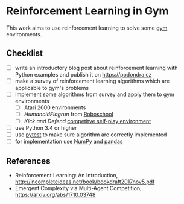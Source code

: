 # Reinforcement Learning in Gym

This work aims to use reinforcement learning to solve some [gym][1]
environments.

[1]: https://github.com/openai/gym (gym GitHub repository)

## Checklist

- [ ] write an introductory blog post about reinforcement learning
      with Python examples and publish it on https://podondra.cz
- [ ] make a survey of reinforcement learning algorithms
      which are applicable to gym's problems
- [ ] implement some algorithms from survey and apply them to gym environments
    - [ ] Atari 2600 environments
    - [ ] *HumanoidFlagrun* from [Roboschool][2]
    - [ ] *Kick and Defend* [competitve self-play environment][3]
- [ ] use Python 3.4 or higher
- [ ] use [pytest][4] to make sure algorithm are correctly implemented
- [ ] for implementation use [NumPy][5] and [pandas][6]

[2]: https://blog.openai.com/roboschool/ (Roboschool OpenAI Blog)
[3]: https://github.com/openai/multiagent-competition
     (Competitive Multi-Agent Environments)
[4]: https://docs.pytest.org/en/latest/ (pytest Documentation)
[5]: http://www.numpy.org/ (NumPy Documentation)
[6]: https://pandas.pydata.org/ (Python Data Analysis Library)

## References

- Reinforcement Learning: An Introduction,
  http://incompleteideas.net/book/bookdraft2017nov5.pdf
- Emergent Complexity via Multi-Agent Competition,
  https://arxiv.org/abs/1710.03748
